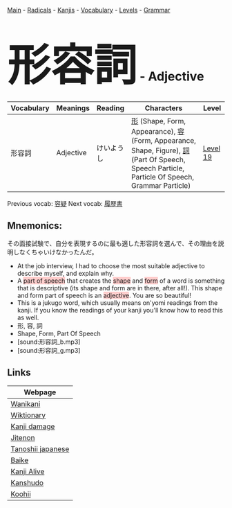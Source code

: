 <style> bigfont {font-size: 100px}</style>
[Main](../README.md) -
[Radicals](../radicals.md) -
[Kanjis](../kanjis.md) -
[Vocabulary](../vocabulary.md) -
[Levels](../levels.md) -
[Grammar](../grammar.md)
# <bigfont> 形容詞</bigfont> - Adjective 

| Vocabulary | Meanings | Reading | Characters | Level |
| --- | --- | --- | --- | --- |
| 形容詞 | Adjective | けいようし |  [形](../kanjis/形.md) (Shape, Form, Appearance), [容](../kanjis/容.md) (Form, Appearance, Shape, Figure), [詞](../kanjis/詞.md) (Part Of Speech, Speech Particle, Particle Of Speech, Grammar Particle) | [Level 19](../levels/wk_level19.md) |

Previous vocab: [容疑](容疑.md) Next vocab: [履歴書](履歴書.md) 

## Mnemonics:
その面接試験で、自分を表現するのに最も適した形容詞を選んで、その理由を説明しなくちゃいけなかったんだ。
* At the job interview, I had to choose the most suitable adjective to describe myself, and explain why.
* A <span style="background-color:#ffcccb"> part of speech</span> that creates the <span style="background-color:#ffcccb"> shape</span> and <span style="background-color:#ffcccb"> form</span> of a word is something that is descriptive (its shape and form are in there, after all!). This shape and form part of speech is an <span style="background-color:#ffcccb"> adjective</span>. You are so beautiful!
* This is a jukugo word, which usually means on'yomi readings from the kanji. If you know the readings of your kanji you'll know how to read this as well.
* 形, 容, 詞
* Shape, Form, Part Of Speech
* [sound:形容詞_b.mp3]
* [sound:形容詞_g.mp3]


## Links 

| Webpage |
| --- |
| [Wanikani          ](https://www.wanikani.com/kanji/形容詞) |
| [Wiktionary        ](https://en.wiktionary.org/wiki/形容詞) |
| [Kanji damage      ](http://www.kanjidamage.com/kanji/search?utf8=✓&q=形容詞) |
| [Jitenon           ](https://jitenon.com/kanji/形容詞) |
| [Tanoshii japanese ](https://www.tanoshiijapanese.com/dictionary/kanji.cfm?k=形容詞) |
| [Baike             ](https://baike.baidu.com/item/形容詞) |
| [Kanji Alive       ](https://app.kanjialive.com/形容詞) |
| [Kanshudo          ](https://www.kanshudo.com/searchmn?q=形容詞) |
| [Koohii            ](https://kanji.koohii.com/study/kanji/形容詞) |
